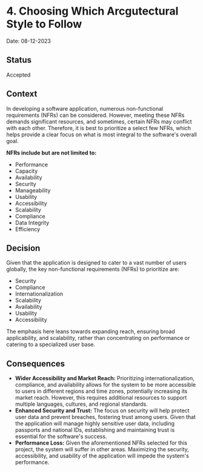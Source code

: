 # 4. Choosing Which Arcgutectural Style to Follow

Date: 08-12-2023

## Status

Accepted

## Context

In developing a software application, numerous non-functional requirements (NFRs) can be considered. However, meeting these NFRs demands significant resources, and sometimes, certain NFRs may conflict with each other. Therefore, it is best to prioritize a select few NFRs, which helps provide a clear focus on what is most integral to the software's overall goal.

**NFRs include but are not limited to:**
* Performance
* Capacity
* Availability
* Security
* Manageability
* Usability
* Accessibility
* Scalability
* Compliance
* Data Integrity
* Efficiency 

## Decision

Given that the application is designed to cater to a vast number of users globally, the key non-functional requirements (NFRs) to prioritize are:

* Security
* Compliance
* Internationalization
* Scalability
* Availability
* Usability
* Accessibility

The emphasis here leans towards expanding reach, ensuring broad applicability, and scalability, rather than concentrating on performance or catering to a specialized user base.

## Consequences

* **Wider Accessibility and Market Reach:** Prioritizing internationalization, compliance, and availability allows for the system to be more accessible to users in different regions and time zones, potentially increasing its market reach. However, this requires additional resources to support multiple languages, cultures, and regional standards.
* **Enhanced Security and Trust:**  The focus on security will help protect user data and prevent breaches, fostering trust among users. Given that the application will manage highly sensitive user data, including passports and national IDs, establishing and maintaining trust is essential for the software's success.
* **Performance Loss:** Given the aforementioned NFRs selected for this project, the system will suffer in other areas. Maximizing the security, accessibility, and usability of the application will impede the system's performance.
